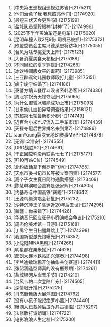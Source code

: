 
1. [中央第五巡视组巡视江苏省]-[2175211]
1. [他们治愈了我 我想照亮他们]-[2174920]
1. [最短三伏天会更热吗]-[2175199]
1. [盐城队员坚毅眼神“封神”了]-[2174996]
1. [2025下半年买油车还是电车]-[2175020]
1. [昆明车撞人致2死9伤  司机已被抓]-[2175372]
1. [欧盟委员会主席冯德莱恩将访华]-[2175055]
1. [台风为啥专挑夏天上岸]-[2175123]
1. [大暑消夏美食天花板]-[2175188]
1. [不同岗位的夏季穿搭]-[2174268]
1. [冰饮特调版女巫的毒药]-[2173985]
1. [三亚辟谣幼儿园教师殴打儿童]-[2175151]
1. [峻宁峻宁结婚了]-[2174186]
1. [泰警方确认餐厅斗殴者系韩游客]-[2174330]
1. [周冠宇祝贺天禄夺冠]-[2175065]
1. [为什么蜜雪冰城能成功上市]-[2175093]
1. [甘肃幼儿血铅异常调查结果]-[2158121]
1. [苏超第七轮最新积分榜]-[2174749]
1. [近百台小米YU7流入二手车市场]-[2174439]
1. [天禄夺冠后世界排名来到第7]-[2174886]
1. [JamYoung裂变天地S1赛事MVP]-[2174878]
1. [无锡1:2淮安]-[2174555]
1. [DRG战胜AG]-[2174691]
1. [于正回应称没再联系七七了]-[2175177]
1. [歼10再站C位]-[2174549]
1. [北约放话拿下俄罗斯飞地]-[2174785]
1. [天水市委书记市长等被立案问责]-[2174577]
1. [高个子女生夏日简约通勤搭配]-[2173409]
1. [陈慧琳演唱会嘉宾是张家辉]-[2174305]
1. [约基奇与中国高铁“赛跑”]-[2174642]
1. [王源鸟巢演唱会获批]-[2175232]
1. [沙特沉睡王子昏迷近20年后去世]-[2174296]
1. [新疆：你来错了]-[2174426]
1. [华纳音乐回应旺仔小乔演唱会争议]-[2175210]
1. [周杰伦美术馆一日游]-[2175168]
1. [丁禹兮生日扫腿舞跳上了]-[2174398]
1. [我国新型激光炮曝光]-[2174352]
1. [小沈阳NINA黑粉]-[2174266]
1. [明星都在栗米摇]-[2174628]
1. [郎朗大连地铁站即兴演奏]-[2174498]
1. [李兰迪敖瑞鹏开创抽象共创赛道]-[2174411]
1. [张韶涵造型师真的没有瓶颈期]-[2174261]
1. [盐城银河左岸音乐节]-[2174210]
1. [台风韦帕二次登陆广东]-[2174505]
1. [深情眼开播]-[2175225]
1. [肖杰街舞版大展鸿图]-[2174762]
1. [没有小孩子能拒绝罗小黑]-[2174440]
1. [曝湖人已裁掉后卫乔丹古德温]-[2175297]
1. [法修散打诗朗诵]-[2174722]
1. [电影浪浪人生定档]-[2175200]